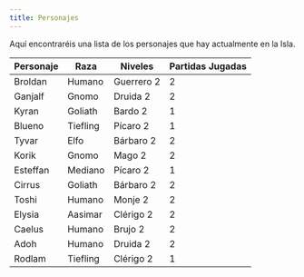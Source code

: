 ```yaml
---
title: Personajes
---
```


Aquí encontraréis una lista de los personajes que hay actualmente en la Isla.

| **Personaje** | **Raza** | **Niveles** | **Partidas Jugadas** |
| ------------- | -------- | ----------- | -------------------- |
| Broldan       | Humano   | Guerrero 2  | 2                    |
| Ganjalf       | Gnomo    | Druida 2    | 2                    |
| Kyran         | Goliath  | Bardo 2     | 1                    |
| Blueno        | Tiefling | Pícaro 2    | 1                    |
| Tyvar         | Elfo     | Bárbaro 2   | 2                    |
| Korik         | Gnomo    | Mago 2      | 2                    |
| Esteffan      | Mediano  | Pícaro 2    | 1                    |
| Cirrus        | Goliath  | Bárbaro 2   | 2                    |
| Toshi         | Humano   | Monje 2     | 2                    |
| Elysia        | Aasimar  | Clérigo 2   | 2                    |
| Caelus        | Humano   | Brujo 2     | 2                    |
| Adoh          | Humano   | Druida 2    | 2                    |
| Rodlam        | Tiefling | Clérigo 2   | 1                    |
